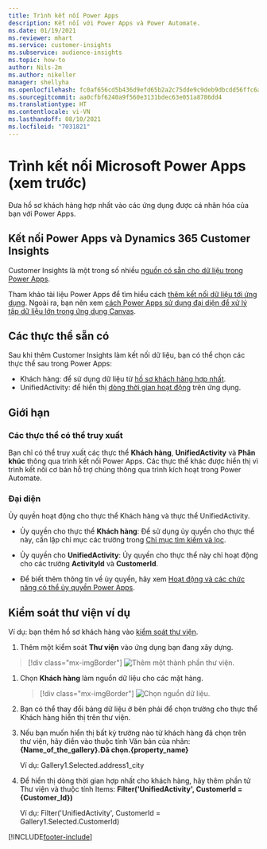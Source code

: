 ```yaml
---
title: Trình kết nối Power Apps
description: Kết nối với Power Apps và Power Automate.
ms.date: 01/19/2021
ms.reviewer: mhart
ms.service: customer-insights
ms.subservice: audience-insights
ms.topic: how-to
author: Nils-2m
ms.author: nikeller
manager: shellyha
ms.openlocfilehash: fc0af656cd5b436d9efd65b2a2c75dde9c9deb9dbcdd56ffc6a960f5878a631f
ms.sourcegitcommit: aa0cfbf6240a9f560e3131bdec63e051a8786dd4
ms.translationtype: HT
ms.contentlocale: vi-VN
ms.lasthandoff: 08/10/2021
ms.locfileid: "7031821"
---
```

# <a name="microsoft-power-apps-connector-preview"></a>Trình kết nối Microsoft Power Apps (xem trước)

Đưa hồ sơ khách hàng hợp nhất vào các ứng dụng được cá nhân hóa của bạn với Power Apps.

## <a name="connect-power-apps-and-dynamics-365-customer-insights"></a>Kết nối Power Apps và Dynamics 365 Customer Insights

Customer Insights là một trong số nhiều [nguồn có sẵn cho dữ liệu trong Power Apps](/powerapps/maker/canvas-apps/working-with-data-sources).

Tham khảo tài liệu Power Apps để tìm hiểu cách [thêm kết nối dữ liệu tới ứng dụng](/powerapps/maker/canvas-apps/add-data-connection). Ngoài ra, bạn nên xem [cách Power Apps sử dụng đại diện để xử lý tập dữ liệu lớn trong ứng dụng Canvas](/powerapps/maker/canvas-apps/delegation-overview).

## <a name="available-entities"></a>Các thực thể sẵn có

Sau khi thêm Customer Insights làm kết nối dữ liệu, bạn có thể chọn các thực thể sau trong Power Apps:

- Khách hàng: để sử dụng dữ liệu từ [hồ sơ khách hàng hợp nhất](customer-profiles.md).
- UnifiedActivity: để hiển thị [dòng thời gian hoạt động](activities.md) trên ứng dụng.

## <a name="limitations"></a>Giới hạn

### <a name="retrievable-entities"></a>Các thực thể có thể truy xuất

Bạn chỉ có thể truy xuất các thực thể **Khách hàng**, **UnifiedActivity** và **Phân khúc** thông qua trình kết nối Power Apps. Các thực thể khác được hiển thị vì trình kết nối cơ bản hỗ trợ chúng thông qua trình kích hoạt trong Power Automate.  

### <a name="delegation"></a>Đại diện

Ủy quyền hoạt động cho thực thể Khách hàng và thực thể UnifiedActivity. 

- Ủy quyền cho thực thể **Khách hàng**: Để sử dụng ủy quyền cho thực thể này, cần lập chỉ mục các trường trong [Chỉ mục tìm kiếm và lọc](search-filter-index.md).  

- Ủy quyền cho **UnifiedActivity**: Ủy quyền cho thực thể này chỉ hoạt động cho các trường **ActivityId** và **CustomerId**.  

- Để biết thêm thông tin về ủy quyền, hãy xem [Hoạt động và các chức năng có thể ủy quyền Power Apps](/connectors/commondataservice/#power-apps-delegable-functions-and-operations-for-the-cds-for-apps). 

## <a name="example-gallery-control"></a>Kiểm soát thư viện ví dụ

Ví dụ: bạn thêm hồ sơ khách hàng vào [kiểm soát thư viện](/powerapps/maker/canvas-apps/add-gallery).

1. Thêm một kiểm soát **Thư viện** vào ứng dụng bạn đang xây dựng.

> [!div class="mx-imgBorder"]
> ![Thêm một thành phần thư viện.](media/connector-powerapps9.png "Thêm một thành phần thư viện")

1. Chọn **Khách hàng** làm nguồn dữ liệu cho các mặt hàng.

    > [!div class="mx-imgBorder"]
    > ![Chọn nguồn dữ liệu.](media/choose-datasource-powerapps.png "Chọn nguồn dữ liệu")

1. Bạn có thể thay đổi bảng dữ liệu ở bên phải để chọn trường cho thực thể Khách hàng hiển thị trên thư viện.

1. Nếu bạn muốn hiển thị bất kỳ trường nào từ khách hàng đã chọn trên thư viện, hãy điền vào thuộc tính Văn bản của nhãn: **{Name_of_the_gallery}.Đã chọn.{property_name}**

    Ví dụ: Gallery1.Selected.address1_city

1. Để hiển thị dòng thời gian hợp nhất cho khách hàng, hãy thêm phần tử Thư viện và thuộc tính Items: **Filter('UnifiedActivity', CustomerId = {Customer_Id})**

    Ví dụ: Filter('UnifiedActivity', CustomerId = Gallery1.Selected.CustomerId)


[!INCLUDE[footer-include](../includes/footer-banner.md)]